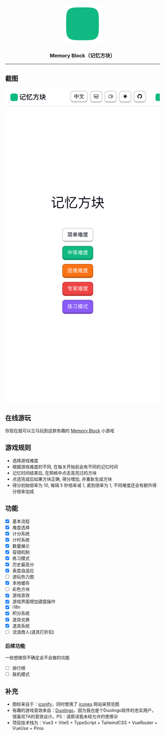 <div align="center">
  <img src="./res/logo.svg" />

  <h3>Memory Block（记忆方块）</h3>
</div>

---

## 截图
<div style="display: flex;align-items:start;overflow:auto">
  <img alt="主界面" src="./res/homepage.png" />
  <img alt="练习模式设置" src="./res/custom.png" />
  <img alt="游戏界面" src="./res/game.png" />
  <img alt="商店" src="./res/store-1.png" />
  <img alt="商人" src="./res/store-2.png" />
</div>

## 在线游玩
你现在就可以立马玩到这款有趣的 [Memory Block](https://libondev.github.io/memory-block/) 小游戏

## 游戏规则
- 选择游戏难度
- 根据游戏难度的不同, 在每关开始前会有不同的记忆时间
- 记忆时间结束后, 在网格中点击高亮过的方块
- 点选完成后如果方块正确, 得分增加, 并重新生成方块
- 得分初始倍率为 10, 每隔 5 秒倍率减 1, 直到倍率为 1, 不同难度还会有额外得分倍率加成

## 功能
- [x] 基本流程
- [x] 难度选择
- [x] 计分系统
- [x] 计时系统
- [x] 数量展示
- [x] 容错机制
- [x] 练习模式
- [x] 历史最高分
- [x] 表盘自适应
- [ ] 游玩热力图
- [x] 本地缓存
- [ ] 彩色方块
- [x] 游戏音效
- [x] 游戏界面增加键盘操作
- [x] i18n
- [x] 积分系统
- [x] 道具兑换
- [x] 道具系统
- [ ] 流浪商人(道具打折扣)

### 后续功能
一些想做但不确定会不会做的功能
- [ ] 排行榜
- [ ] 联机模式

## 补充
- 图标来自于：[iconify](https://iconify.design/)，同时使用了 [icones](https://icones.js.org/) 网站来预览图
- 有趣的游戏音效来自：[Duolingo](https://www.duolingo.com/)，因为我也是个Duolingo软件的忠实用户，很喜欢TA的音效设计。PS：请原谅我未经允许的使用😜
- 项目技术栈为：Vue3 + Vite5 + TypeScript + TailwindCSS + VueRouter + VueUse + Pinia

<!--
Scale
https://2.flexiple.com/scale/home

Vektors
https://www.vektors.pro/

Pixeltrue
https://www.pixeltrue.com/free-illustrations

getillustrations
https://www.getillustrations.com/illustration-packs

oblikstudio免费插画包
https://gumroad.com/oblikstudioWeareSkribbl
https://weareskribbl.com/

Aracreator
https://www.aracreator.com/

Niceillustrations
https://niceillustrations.com/free-illustrations/

Open Peeps
https://www.openpeeps.com/

VectorCreator
https://icons8.com/vector-creator

Fresh Folk
https://fresh-folk.com/

Iconscout
https://iconscout.com/free-illustrations

Draw Kit
https://www.drawkit.io/

Humaaans
https://www.humaaans.com

Gallery.manypixels
https://gallery.manypixels.co/

Mixkit Art
https://mixkit.co/art/

Isoflat
https://isoflat.com/

IRA Design
https://iradesign.io/

Undraw
https://undraw.co/illustrations

Lukaszadam
https://lukaszadam.com/illustrations

-->
